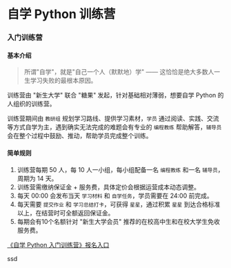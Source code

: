 # 自学 Python 训练营

### 入门训练营

#### 基本介绍

> 所谓"自学"，就是"自己一个人（默默地）学" —— 这恰恰是绝大多数人一生学习失败的最根本原因。

训练营由 "新生大学" 联合 "糖果" 发起，针对基础相对薄弱，想要自学 Python 的人组织的训练营。

训练营期间由 `教研组` 规划学习路线、提供学习素材，`学员` 通过阅读、实践、交流等方式自学为主，遇到确实无法完成的难题会有专业的 `编程教练` 帮助解答，`辅导员` 会在整个过程中鼓励、推动，帮助学员完成整个训练。

#### 简单规则

1. 训练营每期 50 人，每 10 人一小组，每小组配备一名 `编程教练` 和一名 `辅导员`，周期为 14 天。
2. 训练营需缴纳保证金 + 服务费，具体定价会根据运营成本动态调整。
3. 每天 00:00 会发布当天 `学习材料` 和 `自学任务`，学员需要在 24:00 前完成。
4. 每天需要 `提交作业` 和 `学习总结打卡`，可获得 `星星`，通过积累 `星星` 到达合格标准以上，在结营时可全额返回保证金。
5. 每期会有10个名额针对 "新生大学会员" 推荐的在校高中生和在校大学生免收服务费。



[《自学 Python 入门训练营》报名入口](https://h5.youzan.com/v2/goods/2fo1zmvtzgvec)

ssd
